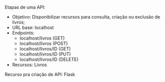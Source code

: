 Etapas de uma API:
- Objetivo: Disponibilizar recursos para consulta, criação ou exclusão de livros;
- URL base: localhost
- Endpoints:
    - localhost/livros (GET)
    - localhost/livros (POST)
    - localhost/livros/ID (GET)
    - localhost/livros/ID (PUT)
    - localhost/livros/ID (DELETE)
- Recursos: Livros

Recurso pra criação de API: Flask